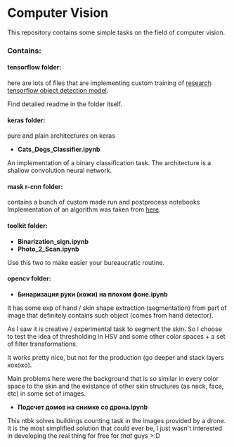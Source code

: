 # Computer Vision

This repository contains some simple tasks on the field of computer vision.

### Contains:

#### tensorflow folder:
here are lots of files that are implementing custom training of [research tensorflow object detection model](https://github.com/tensorflow/models/tree/master/research/object_detection).

Find detailed readme in the folder itself.

#### keras folder:
pure and plain architectures on keras

* **Cats_Dogs_Classifier.ipynb**

An implementation of a binary classification task. The architecture is a shallow convolution neural network.

#### mask r-cnn folder:
contains a bunch of custom made run and postprocess notebooks
Implementation of an algorithm was taken from [here](https://github.com/matterport/Mask_RCNN).


#### toolkit folder:

* **Binarization_sign.ipynb**
* **Photo_2_Scan.ipynb** 

Use this two to make easier your bureaucratic routine.


#### opencv folder:

* **Бинаризация руки (кожи) на плохом фоне.ipynb**

It has some exp of hand / skin shape extraction (segmentation) from part of image that definitely contains such object (comes from hand detector). 

As I saw it is creative / experimental task to segment the skin. So I choose to test the idea of thresholding in HSV and some other color spaces + a set of filter transformations.

It works pretty nice, but not for the production (go deeper and stack layers xoxoxo).

Main problems here were the background that is so similar in every color space to the skin and the existance of other skin structures (as neck, face, etc) in some set of images.

* **Подсчет домов на снимке со дрона.ipynb**

This ntbk solves buildings counting task in the images provided by a drone. It is the most simplified solution that could ever be, I just wasn't interested in developing the real thing for free for *that* guys >:D
